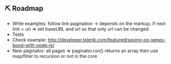 ## ⛏ Roadmap

- Write examples:
follow link pagination -> depends on the markup, if next link = uri => set baseURL and url so that only url can be changed
- Tests
- Check example: http://developer.telerik.com/featured/spying-on-james-bond-with-node-js/
- New paginator: all pages => paginator.run() returns an array then use map/filter to recursion or not in the core
